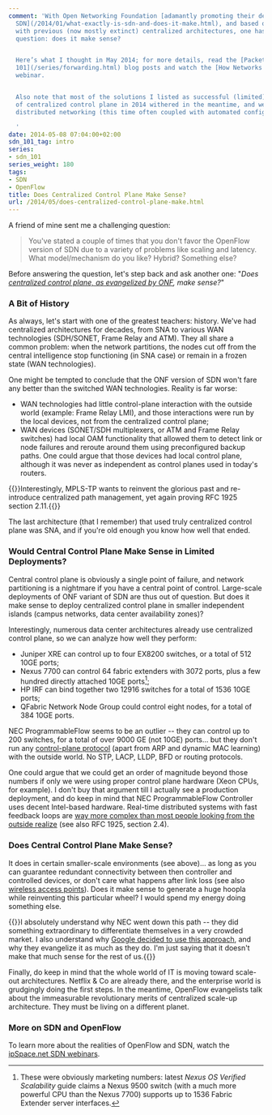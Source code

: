 ```yaml
---
comment: 'With Open Networking Foundation [adamantly promoting their definition of
  SDN](/2014/01/what-exactly-is-sdn-and-does-it-make.html), and based on experiences
  with previous (now mostly extinct) centralized architectures, one has to ask a simple
  question: does it make sense?


  Here’s what I thought in May 2014; for more details, read the [Packet Forwarding
  101](/series/forwarding.html) blog posts and watch the [How Networks Really Work](https://www.ipspace.net/How_Networks_Really_Work)
  webinar.


  Also note that most of the solutions I listed as successful (limited) implementations
  of centralized control plane in 2014 withered in the meantime, and we''re back to
  distributed networking (this time often coupled with automated configuration deployment).

  '
date: 2014-05-08 07:04:00+02:00
sdn_101_tag: intro
series:
- sdn_101
series_weight: 180
tags:
- SDN
- OpenFlow
title: Does Centralized Control Plane Make Sense?
url: /2014/05/does-centralized-control-plane-make.html
---
```

A friend of mine sent me a challenging question:

> You\'ve stated a couple of times that you don\'t favor the OpenFlow version of SDN due to a variety of problems like scaling and latency. What model/mechanism do you like? Hybrid? Something else?

Before answering the question, let's step back and ask another one: "*Does* [*centralized control plane, as evangelized by ONF*](https://blog.ipspace.net/2014/01/what-exactly-is-sdn-and-does-it-make.html)*, make sense?*"
<!--more-->
### A Bit of History

As always, let's start with one of the greatest teachers: history. We've had centralized architectures for decades, from SNA to various WAN technologies (SDH/SONET, Frame Relay and ATM). They all share a common problem: when the network partitions, the nodes cut off from the central intelligence stop functioning (in SNA case) or remain in a frozen state (WAN technologies).

One might be tempted to conclude that the ONF version of SDN won't fare any better than the switched WAN technologies. Reality is far worse:

-   WAN technologies had little control-plane interaction with the outside world (example: Frame Relay LMI), and those interactions were run by the local devices, not from the centralized control plane;
-   WAN devices (SONET/SDH multiplexers, or ATM and Frame Relay switches) had local OAM functionality that allowed them to detect link or node failures and reroute around them using preconfigured backup paths. One could argue that those devices had local control plane, although it was never as independent as control planes used in today's routers.

{{<note>}}Interestingly, MPLS-TP wants to reinvent the glorious past and re-introduce centralized path management, yet again proving RFC 1925 section 2.11.{{</note>}}

The last architecture (that I remember) that used truly centralized control plane was SNA, and if you're old enough you know how well that ended.

### Would Central Control Plane Make Sense in Limited Deployments?

Central control plane is obviously a single point of failure, and network partitioning is a nightmare if you have a central point of control. Large-scale deployments of ONF variant of SDN are thus out of question. But does it make sense to deploy centralized control plane in smaller independent islands (campus networks, data center availability zones)?

Interestingly, numerous data center architectures already use centralized control plane, so we can analyze how well they perform:

-   Juniper XRE can control up to four EX8200 switches, or a total of 512 10GE ports;
-   Nexus 7700 can control 64 fabric extenders with 3072 ports, plus a few hundred directly attached 10GE ports[^FE];
-   HP IRF can bind together two 12916 switches for a total of 1536 10GE ports;
-   QFabric Network Node Group could control eight nodes, for a total of 384 10GE ports.

[^FE]: These were obviously marketing numbers: latest _Nexus OS Verified Scalability_ guide claims a Nexus 9500 switch (with a much more powerful CPU than the Nexus 7700) supports up to 1536 Fabric Extender server interfaces.

NEC ProgrammableFlow seems to be an outlier -- they can control up to 200 switches, for a total of over 9000 GE (not 10GE) ports... but they don't run any [control-plane protocol](https://blog.ipspace.net/2013/06/implementing-control-plane-protocols.html) (apart from ARP and dynamic MAC learning) with the outside world. No STP, LACP, LLDP, BFD or routing protocols.

One could argue that we could get an order of magnitude beyond those numbers if only we were using proper control plane hardware (Xeon CPUs, for example). I don't buy that argument till I actually see a production deployment, and do keep in mind that NEC ProgrammableFlow Controller uses decent Intel-based hardware. Real-time distributed systems with fast feedback loops are [way more complex than most people looking from the outside realize](https://blog.ipspace.net/2013/09/openflow-fabric-controllers-are-light.html) (see also RFC 1925, section 2.4).

### Does Central Control Plane Make Sense?

It does in certain smaller-scale environments (see above)... as long as you can guarantee redundant connectivity between then controller and controlled devices, or don't care what happens after link loss (see also [wireless access points](http://en.wikipedia.org/wiki/Wireless_access_point)). Does it make sense to generate a huge hoopla while reinventing this particular wheel? I would spend my energy doing something else.

{{<note>}}I absolutely understand why NEC went down this path -- they did something extraordinary to differentiate themselves in a very crowded market. I also understand why [Google decided to use this approach](https://blog.ipspace.net/2012/05/openflow-google-brilliant-but-not.html), and why they evangelize it as much as they do. I'm just saying that it doesn't make that much sense for the rest of us.{{</note>}}

Finally, do keep in mind that the whole world of IT is moving toward scale-out architectures. Netflix & Co are already there, and the enterprise world is grudgingly doing the first steps. In the meantime, OpenFlow evangelists talk about the immeasurable revolutionary merits of centralized scale-up architecture. They must be living on a different planet.

### More on SDN and OpenFlow

To learn more about the realities of OpenFlow and SDN, watch the [ipSpace.net SDN webinars](http://www.ipspace.net/Roadmap/SDN_and_OpenFlow_webinars).
